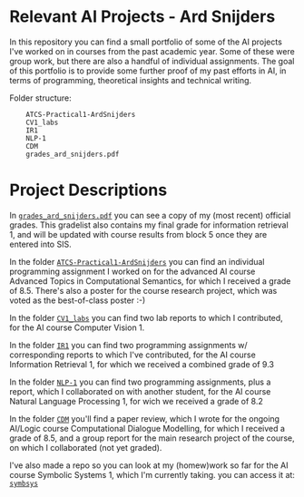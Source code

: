 # Relevant AI Projects - Ard Snijders

In this repository you can find a small portfolio of some of the AI projects I've worked on in courses from the past academic year. Some of these were group work, but there are also a handful of individual assignments. The goal of this portfolio is to provide some further proof of my past efforts in AI, in terms of programming, theoretical insights and technical writing.

Folder structure:

```
	ATCS-Practical1-ArdSnijders
	CV1_labs
	IR1
	NLP-1
	CDM
	grades_ard_snijders.pdf
```

# Project Descriptions

In [```grades_ard_snijders.pdf```](https://github.com/asnijders/relevantAIprojects/blob/master/grades_ard_snijders.pdf) you can see a copy of my (most recent) official grades. This gradelist also contains my final grade for information retrieval 1, and will be updated with course results from block 5 once they are entered into SIS.

In the folder [```ATCS-Practical1-ArdSnijders```](https://github.com/asnijders/relevantAIprojects/tree/master/ATCS-Practical1-ArdSnijders) you can find an individual programming assignment I worked on for the advanced AI course Advanced Topics in Computational Semantics, for which I received a grade of 8.5. There's also a poster for the course research project, which was voted as the best-of-class poster :-)

In the folder [```CV1_labs```](https://github.com/asnijders/relevantAIprojects/tree/master/CV1_labs) you can find two lab reports to which I contributed, for the AI course Computer Vision 1.

In the folder [```IR1```](https://github.com/asnijders/relevantAIprojects/tree/master/IR1) you can find two programming assignments w/ corresponding reports to which I've contributed, for the AI course Information Retrieval 1, for which we received a combined grade of 9.3

In the folder [```NLP-1```](https://github.com/asnijders/relevantAIprojects/tree/master/NLP-1) you can find two programming assignments, plus a report, which I collaborated on with another student, for the AI course Natural Language Processing 1, for wich we received a grade of 8.2

In the folder [```CDM```](https://github.com/asnijders/relevantAIprojects/tree/master/CDM) you'll find a paper review, which I wrote for the ongoing AI/Logic course Computational Dialogue Modelling, for which I received a grade of 8.5, and a group report for the main research project of the course, on which I collaborated (not yet graded).

I've also made a repo so you can look at my (homew)work so far for the AI course Symbolic Systems 1, which I'm currently taking. you can access it at:
[```symbsys```](https://github.com/asnijders/symbsys)
